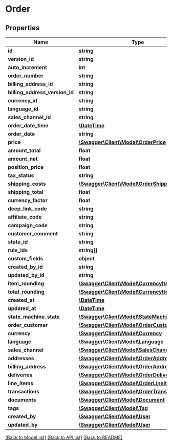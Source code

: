 # Order

## Properties
Name | Type | Description | Notes
------------ | ------------- | ------------- | -------------
**id** | **string** |  | [optional] 
**version_id** | **string** |  | [optional] 
**auto_increment** | **int** |  | [optional] 
**order_number** | **string** |  | [optional] 
**billing_address_id** | **string** |  | 
**billing_address_version_id** | **string** |  | [optional] 
**currency_id** | **string** |  | 
**language_id** | **string** |  | 
**sales_channel_id** | **string** |  | 
**order_date_time** | [**\DateTime**](\DateTime.md) |  | 
**order_date** | **string** |  | [optional] 
**price** | [**\Swagger\Client\Model\OrderPrice**](OrderPrice.md) |  | [optional] 
**amount_total** | **float** |  | [optional] 
**amount_net** | **float** |  | [optional] 
**position_price** | **float** |  | [optional] 
**tax_status** | **string** |  | [optional] 
**shipping_costs** | [**\Swagger\Client\Model\OrderShippingCosts**](OrderShippingCosts.md) |  | [optional] 
**shipping_total** | **float** |  | [optional] 
**currency_factor** | **float** |  | 
**deep_link_code** | **string** |  | [optional] 
**affiliate_code** | **string** |  | [optional] 
**campaign_code** | **string** |  | [optional] 
**customer_comment** | **string** |  | [optional] 
**state_id** | **string** |  | 
**rule_ids** | **string[]** |  | [optional] 
**custom_fields** | **object** |  | [optional] 
**created_by_id** | **string** |  | [optional] 
**updated_by_id** | **string** |  | [optional] 
**item_rounding** | [**\Swagger\Client\Model\CurrencyItemRounding**](CurrencyItemRounding.md) |  | [optional] 
**total_rounding** | [**\Swagger\Client\Model\CurrencyItemRounding**](CurrencyItemRounding.md) |  | [optional] 
**created_at** | [**\DateTime**](\DateTime.md) |  | 
**updated_at** | [**\DateTime**](\DateTime.md) |  | [optional] 
**state_machine_state** | [**\Swagger\Client\Model\StateMachineState**](StateMachineState.md) |  | [optional] 
**order_customer** | [**\Swagger\Client\Model\OrderCustomer**](OrderCustomer.md) |  | [optional] 
**currency** | [**\Swagger\Client\Model\Currency**](Currency.md) |  | [optional] 
**language** | [**\Swagger\Client\Model\Language**](Language.md) |  | [optional] 
**sales_channel** | [**\Swagger\Client\Model\SalesChannel**](SalesChannel.md) |  | [optional] 
**addresses** | [**\Swagger\Client\Model\OrderAddress**](OrderAddress.md) |  | [optional] 
**billing_address** | [**\Swagger\Client\Model\OrderAddress**](OrderAddress.md) |  | [optional] 
**deliveries** | [**\Swagger\Client\Model\OrderDelivery**](OrderDelivery.md) |  | [optional] 
**line_items** | [**\Swagger\Client\Model\OrderLineItem**](OrderLineItem.md) |  | [optional] 
**transactions** | [**\Swagger\Client\Model\OrderTransaction**](OrderTransaction.md) |  | [optional] 
**documents** | [**\Swagger\Client\Model\Document**](Document.md) |  | [optional] 
**tags** | [**\Swagger\Client\Model\Tag**](Tag.md) |  | [optional] 
**created_by** | [**\Swagger\Client\Model\User**](User.md) |  | [optional] 
**updated_by** | [**\Swagger\Client\Model\User**](User.md) |  | [optional] 

[[Back to Model list]](../../README.md#documentation-for-models) [[Back to API list]](../../README.md#documentation-for-api-endpoints) [[Back to README]](../../README.md)

